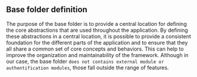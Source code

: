 ## Base folder definition

The purpose of the base folder is to provide a central location for defining the core abstractions that are used throughout the application.
By defining these abstractions in a central location, it is possible to provide a consistent foundation for the different parts of the application and to ensure that they all share a common set of core concepts and behaviors. This can help to improve the organization and maintainability of the framework.
Although in our case, the base folder `does not contains external module or authentification modules`, those fall outside the range of features.